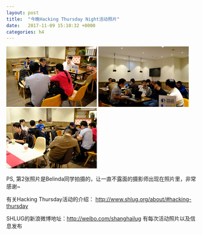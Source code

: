 ```yaml
---
layout: post
title:  "今晚Hacking Thursday Night活动照片"
date:   2017-11-09 15:10:32 +0000
categories: h4
---
```


[<img src='https://raw.githubusercontent.com/shanghailug/res2017/master/hb09.h4/hb09_1933_2900+08.240x160.jpg'>](https://raw.githubusercontent.com/shanghailug/res2017/master/hb09.h4/hb09_1933_2900+08.JPG)
[<img src='https://raw.githubusercontent.com/shanghailug/res2017/master/hb09.h4/hb09_2014_0100+08.240x160.jpg'>](https://raw.githubusercontent.com/shanghailug/res2017/master/hb09.h4/hb09_2014_0100+08.JPG)
[<img src='https://raw.githubusercontent.com/shanghailug/res2017/master/hb09.h4/hb09_2040_1100+08.240x160.jpg'>](https://raw.githubusercontent.com/shanghailug/res2017/master/hb09.h4/hb09_2040_1100+08.JPG)

PS, 第2张照片是Belinda同学拍摄的，让一直不露面的摄影师出现在照片里，非常感谢~

有关Hacking Thursday活动的介绍：
http://www.shlug.org/about/#hacking-thursday

SHLUG的新浪微博地址：http://weibo.com/shanghailug 有每次活动照片以及信息发布


